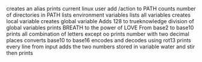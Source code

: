 creates an alias
prints current linux user
add /action to PATH
counts number of directories in PATH
lists environment variables
lists all variables
creates local variable
creates global variable
Adds 128 to trueknowledge
division of global variables
prints BREATH to the power of LOVE
From base2 to base10
prints all combination of letters except oo
prints number with two decimal places
converts base10 to base16
encodes and decodes using rot13
prints every line from input
adds the two numbers stored in variable water and stir then prints
